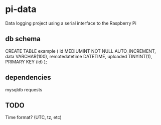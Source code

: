 pi-data
=======

Data logging project using a serial interface to the Raspberry Pi

db schema
---------
CREATE TABLE example (
    id MEDIUMINT NOT NULL AUTO_INCREMENT,
    data VARCHAR(100),
    remotedatetime DATETIME,
    uploaded TINYINT(1),
    PRIMARY KEY (id)
);


dependencies
------------
mysqldb
requests


TODO
----
Time format? (UTC, tz, etc)